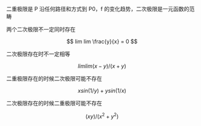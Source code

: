 ---
---

二重极限是 P 沿任何路径和方式到 P0，f 的变化趋势，二次极限是一元函数的范畴



两个二次极限不一定同时存在

$$
lim lim \frac{y}{x} = 0
$$

二次极限存在时不一定相等

$$
lim lim (x-y)/(x+y)
$$

二重极限存在的时候二次极限可能不存在

$$
xsin(1/y)+ysin(1/x)
$$

二次极限存在的时候二重极限可能不存在

$$
(xy)/(x^2+y^2)
$$

